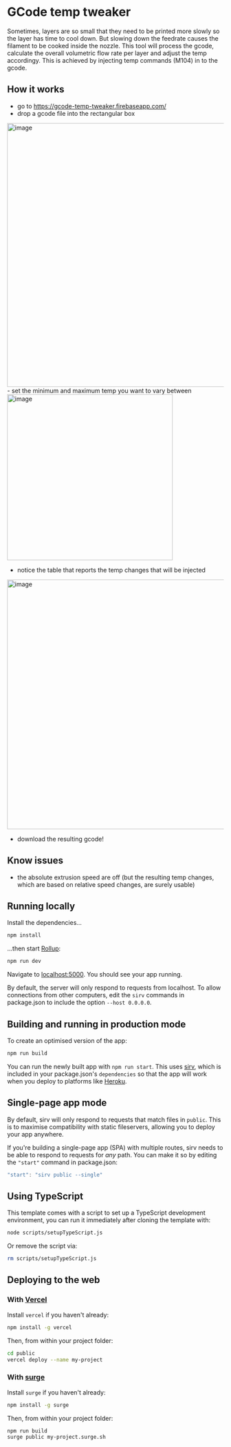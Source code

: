 # GCode temp tweaker

Sometimes, layers are so small that they need to be printed more slowly so the layer has time to cool down. But slowing down the feedrate causes the filament to be cooked inside the nozzle. This tool will process the gcode, calculate the overall volumetric flow rate per layer and adjust the temp accordingy. This is achieved by injecting temp commands (M104) in to the gcode. 

## How it works
 - go to https://gcode-temp-tweaker.firebaseapp.com/
 - drop a gcode file into the rectangular box
 <img width="612" alt="image" src="https://user-images.githubusercontent.com/461650/172624191-a7f24f72-d9a5-4b97-9f4a-d44515d9a692.png">
 - set the minimum and maximum temp you want to vary between
<img width="385" alt="image" src="https://user-images.githubusercontent.com/461650/172624959-842126b1-8eb3-4b4e-afa5-375a260b4f0d.png">

 - notice the table that reports the temp changes that will be injected
 <img width="579" alt="image" src="https://user-images.githubusercontent.com/461650/172625205-a571b3b8-7054-458b-9f69-968f9cc93a9d.png">

 - download the resulting gcode!


## Know issues
 - the absolute extrusion speed are off (but the resulting temp changes, which are based on relative speed changes, are surely usable)

## Running locally

Install the dependencies...

```bash
npm install
```

...then start [Rollup](https://rollupjs.org):

```bash
npm run dev
```

Navigate to [localhost:5000](http://localhost:5000). You should see your app running. 

By default, the server will only respond to requests from localhost. To allow connections from other computers, edit the `sirv` commands in package.json to include the option `--host 0.0.0.0`.



## Building and running in production mode

To create an optimised version of the app:

```bash
npm run build
```

You can run the newly built app with `npm run start`. This uses [sirv](https://github.com/lukeed/sirv), which is included in your package.json's `dependencies` so that the app will work when you deploy to platforms like [Heroku](https://heroku.com).


## Single-page app mode

By default, sirv will only respond to requests that match files in `public`. This is to maximise compatibility with static fileservers, allowing you to deploy your app anywhere.

If you're building a single-page app (SPA) with multiple routes, sirv needs to be able to respond to requests for *any* path. You can make it so by editing the `"start"` command in package.json:

```js
"start": "sirv public --single"
```

## Using TypeScript

This template comes with a script to set up a TypeScript development environment, you can run it immediately after cloning the template with:

```bash
node scripts/setupTypeScript.js
```

Or remove the script via:

```bash
rm scripts/setupTypeScript.js
```

## Deploying to the web

### With [Vercel](https://vercel.com)

Install `vercel` if you haven't already:

```bash
npm install -g vercel
```

Then, from within your project folder:

```bash
cd public
vercel deploy --name my-project
```

### With [surge](https://surge.sh/)

Install `surge` if you haven't already:

```bash
npm install -g surge
```

Then, from within your project folder:

```bash
npm run build
surge public my-project.surge.sh
```
